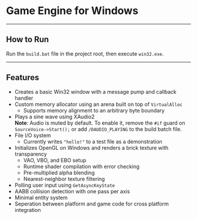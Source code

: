 # Game Engine for Windows

---

## How to Run

Run the `build.bat` file in the project root, then execute `win32.exe`.

---

## Features

- Creates a basic Win32 window with a message pump and callback handler
- Custom memory allocator using an arena built on top of `VirtualAlloc`
  - Supports memory alignment to an arbitrary byte boundary
- Plays a sine wave using XAudio2  
  **Note**: Audio is muted by default. To enable it, remove the `#if` guard on `SourceVoice->Start();` or add `/DAUDIO_PLAYING` to the build batch file.
- File I/O system  
  - Currently writes `"hello!"` to a test file as a demonstration
- Initializes OpenGL on Windows and renders a brick texture with transparency  
  - VAO, VBO, and EBO setup  
  - Runtime shader compilation with error checking  
  - Pre-multiplied alpha blending  
  - Nearest-neighbor texture filtering
- Polling user input using `GetAsyncKeyState`
- AABB collision detection with one pass per axis
- Minimal entity system
- Seperation between platform and game code for cross platform integration
